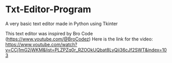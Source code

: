 # Txt-Editor-Program
A very basic text editor made in Python using Tkinter

This text editor was inspired by Bro Code (https://www.youtube.com/@BroCodez)
Here is the link for the video: https://www.youtube.com/watch?v=CCj1mG2jWKM&list=PLZPZq0r_RZOOkUQbat8LyQii36cJf2SWT&index=103
